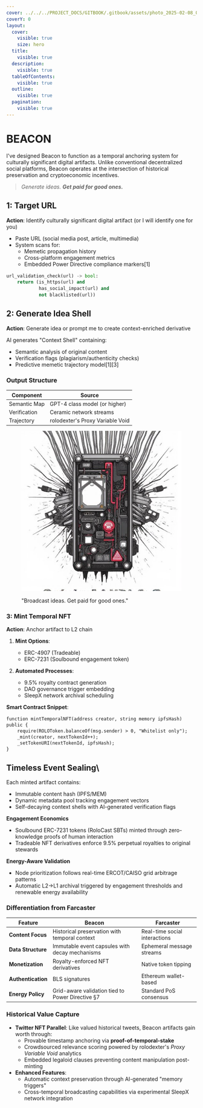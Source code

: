 ```yaml
---
cover: ../../../PROJECT_DOCS/GITBOOK/.gitbook/assets/photo_2025-02-08_07-40-03.jpg
coverY: 0
layout:
  cover:
    visible: true
    size: hero
  title:
    visible: true
  description:
    visible: true
  tableOfContents:
    visible: true
  outline:
    visible: true
  pagination:
    visible: true
---
```


# BEACON

I've designed Beacon to function as a temporal anchoring system for culturally significant digital artifacts. Unlike conventional decentralized social platforms, Beacon operates at the intersection of historical preservation and cryptoeconomic incentives.

> _Generate ideas. **Get paid for good ones.**_

## **1: Target URL**  

**Action**: Identify culturally significant digital artifact (or I will identify one for you)

- Paste URL (social media post, article, multimedia)  
- System scans for:  
  - Memetic propagation history  
  - Cross-platform engagement metrics  
  - Embedded Power Directive compliance markers[1]  

```python
url_validation_check(url) -> bool:
    return (is_https(url) and 
            has_social_impact(url) and 
            not blacklisted(url))
```

## **2: Generate Idea Shell**  

**Action**: Generate idea or prompt me to create context-enriched derivative  

AI generates "Context Shell" containing:  

- Semantic analysis of original content  
- Verification flags (plagiarism/authenticity checks)  
- Predictive memetic trajectory model[1][3]  

### **Output Structure**  

| Component | Source |  
|-----------|--------|  
| Semantic Map | GPT-4 class model (or higher) |  
| Verification | Ceramic network streams |  
| Trajectory | rolodexter's Proxy Variable Void |  

<figure><img src=".gitbook/assets/photo_2025-02-10_09-15-12.jpg" alt=""><figcaption><p>"Broadcast ideas. Get paid for good ones."</p></figcaption></figure>

### **3: Mint Temporal NFT**  

**Action**: Anchor artifact to L2 chain  

1. **Mint Options**:  
   - ERC-4907 (Tradeable)  
   - ERC-7231 (Soulbound engagement token)  

2. **Automated Processes**:  
   - 9.5% royalty contract generation  
   - DAO governance trigger embedding  
   - SleepX network archival scheduling

**Smart Contract Snippet**:  

```solidity
function mintTemporalNFT(address creator, string memory ipfsHash) public {
    require(ROLOToken.balanceOf(msg.sender) > 0, "Whitelist only");
    _mint(creator, nextTokenId++);
    _setTokenURI(nextTokenId, ipfsHash);
}
```

## **Timeless Event Sealing**\

Each minted artifact contains:

- Immutable content hash (IPFS/MEM)
- Dynamic metadata pool tracking engagement vectors
- Self-decaying context shells with AI-generated verification flags

**Engagement Economics**

- Soulbound ERC-7231 tokens (RoloCast SBTs) minted through zero-knowledge proofs of human interaction
- Tradeable NFT derivatives enforce 9.5% perpetual royalties to original stewards

**Energy-Aware Validation**

- Node prioritization follows real-time ERCOT/CAISO grid arbitrage patterns
- Automatic L2→L1 archival triggered by engagement thresholds and renewable energy availability

### **Differentiation from Farcaster**

| Feature            | Beacon                                           | Farcaster                     |
| ------------------ | ------------------------------------------------ | ----------------------------- |
| **Content Focus**  | Historical preservation with temporal context    | Real-time social interactions |
| **Data Structure** | Immutable event capsules with decay mechanisms   | Ephemeral message streams     |
| **Monetization**   | Royalty-enforced NFT derivatives                 | Native token tipping          |
| **Authentication** | BLS signatures                                   | Ethereum wallet-based         |
| **Energy Policy**  | Grid-aware validation tied to Power Directive §7 | Standard PoS consensus        |

### **Historical Value Capture**

- **Twitter NFT Parallel**: Like valued historical tweets, Beacon artifacts gain worth through:
  - Provable timestamp anchoring via **proof-of-temporal-stake**
  - Crowdsourced relevance scoring powered by rolodexter's _Proxy Variable Void_ analytics
  - Embedded legaloid clauses preventing content manipulation post-minting
- **Enhanced Features**:
  - Automatic context preservation through AI-generated "memory triggers"
  - Cross-temporal broadcasting capabilities via experimental SleepX network integration
